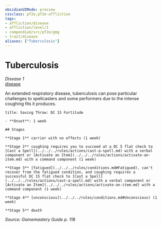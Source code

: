 ```yaml
---
obsidianUIMode: preview
cssclass: pf2e,pf2e-affliction
tags:
- affliction/disease
- affliction/level/1
- compendium/src/pf2e/gmg
- trait/disease
aliases: ["Tuberculosis"]
---
```

# Tuberculosis
*Disease 1*  
[disease](../../../Rules/traits/disease.md)  

An extended respiratory disease, tuberculosis can pose particular challenges to spellcasters and some performers due to the intense coughing fits it produces.

```ad-inline-affliction
title: Saving Throw: DC 15 Fortitude

- **Onset**: 1 week

## Stages

**Stage 1** carrier with no effects (1 week)

**Stage 2** coughing requires you to succeed at a DC 5 flat check to [Cast a Spell](../../../rules/actions/cast-a-spell.md) with a verbal component or [Activate an Item](../../../rules/actions/activate-an-item.md) with a command component (1 week)

**Stage 3** [fatigued](../../../rules/conditions.md#Fatigued), can't recover from the fatigued condition, and coughing requires a successful DC 15 flat check to [Cast a Spell](../../../rules/actions/cast-a-spell.md) with a verbal component or [Activate an Item](../../../rules/actions/activate-an-item.md) with a command component (1 week)

**Stage 4** [unconscious](../../../rules/conditions.md#Unconscious) (1 week)

**Stage 5** death
```

*Source: Gamemastery Guide p. 118*
